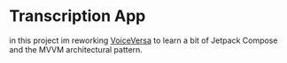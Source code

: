 # Transcription App

in this project im reworking [VoiceVersa](https://github.com/Leonm99/VoiceVersa) to learn a bit of Jetpack Compose and the MVVM architectural pattern.
